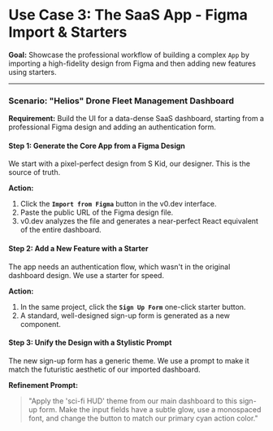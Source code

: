 # Use Case 3: The SaaS App - Figma Import & Starters

**Goal:** Showcase the professional workflow of building a complex `App` by importing a high-fidelity design from Figma and then adding new features using starters.

---

### Scenario: "Helios" Drone Fleet Management Dashboard

**Requirement:** Build the UI for a data-dense SaaS dashboard, starting from a professional Figma design and adding an authentication form.

#### **Step 1: Generate the Core App from a Figma Design**

We start with a pixel-perfect design from S Kid, our designer. This is the source of truth.

**Action:**
1.  Click the **`Import from Figma`** button in the v0.dev interface.
2.  Paste the public URL of the Figma design file.
3.  v0.dev analyzes the file and generates a near-perfect React equivalent of the entire dashboard.

#### **Step 2: Add a New Feature with a Starter**

The app needs an authentication flow, which wasn't in the original dashboard design. We use a starter for speed.

**Action:**
1.  In the same project, click the **`Sign Up Form`** one-click starter button.
2.  A standard, well-designed sign-up form is generated as a new component.

#### **Step 3: Unify the Design with a Stylistic Prompt**

The new sign-up form has a generic theme. We use a prompt to make it match the futuristic aesthetic of our imported dashboard.

**Refinement Prompt:**
> "Apply the 'sci-fi HUD' theme from our main dashboard to this sign-up form. Make the input fields have a subtle glow, use a monospaced font, and change the button to match our primary cyan action color."
